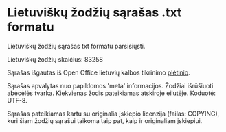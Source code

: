 # Lietuviškų žodžių sąrašas .txt formatu

Lietuviškų žodžių sąrašas txt formatu parsisiųsti.

Lietuviškų žodžių skaičius: 83258

Sąrašas išgautas iš Open Office lietuvių kalbos tikrinimo [plėtinio](https://extensions.libreoffice.org/extensions/lithuanian-spellcheck-and-hyphenation-dictionaries).

Sąrašas apvalytas nuo papildomos 'meta' informacijos. Žodžiai išrūšiuoti abėcėlės tvarka. Kiekvienas žodis pateikiamas atskiroje eilutėje. Koduotė: UTF-8.

Sąrašas pateikiamas kartu su originalia įskiepio licenzija (failas: COPYING), kuri šiam žodžių sąrašui taikoma taip pat, kaip ir originaliam įskiepiui.
